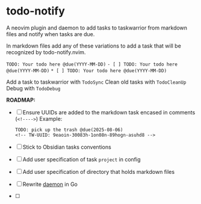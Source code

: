 # todo-notify

A neovim plugin and daemon to add tasks to taskwarrior from markdown files and notify when tasks are due.

In markdown files add any of these variations to add a task that will be recognized by todo-notify.nvim.

`TODO: Your todo here @due(YYYY-MM-DD)`
`- [ ] TODO: Your todo here @due(YYYY-MM-DD)`
`* [ ] TODO: Your todo here @due(YYYY-MM-DD)`

Add a task to taskwarrior with `TodoSync`
Clean old tasks with `TodoCleanUp`
Debug with `TodoDebug`

**ROADMAP:**

- [ ] Ensure UUIDs are added to the markdown task encased in comments (`<!---->`)
      Example:

  ```
  TODO: pick up the trash @due(2025-08-06)
  <!-- TW-UUID: 9eaoin-30083h-1on08n-89hogn-asuhd8 -->
  ```

- [ ] Stick to Obsidian tasks conventions
- [ ] Add user specification of task `project` in config
- [ ] Add user specification of directory that holds markdown files
- [ ] Rewrite [daemon](todo-notify.nvim/daemon.py) in Go
- [ ]
